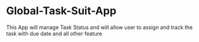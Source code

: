 # Global-Task-Suit-App
This App will manage Task Status and will allow user to assign and track the task with due date and all other feature
